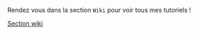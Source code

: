 Rendez vous dans la section `Wiki` pour voir tous mes tutoriels !

[Section wiki](https://github.com/4rnoP/tutos-skript/blob/master/listes-boucles-variables.md)
